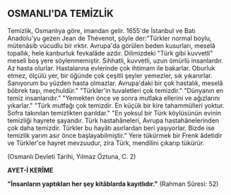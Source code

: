 ## OSMANLI'DA TEMİZLİK

Temizlik, Osmanlıya göre, imandan gelir. 1655'de İs­tanbul ve Batı Anadolu'yu gezen Jean de Thévenot, şöyle der:"Türkler normal boylu, mütenâsib vücudlu bir ırktır. Avrupa'da görülen beden kusurları, meselâ topallık, hele kanburluk fevkalâde azdır. Dilimizdeki "Türk gibi kuvvetli" meseli boş yere söylenmemiştir. Sıhhatli, kuvvetli, uzun ömürlü insanlardır. Az hasta olurlar. Hastalarına evlerinde çok ihtimam ile bakarlar. Oburluk etmez, ölçülü yer, bir öğünde çok çeşitli şeyler yemezler, sık yıkanırlar. Sanıyorum bu yüzden hasta olmazlar. Avrupa'daki bir çok hastalık, meselâ böbrek taşı, meçhuldür." "Türkler'in tuvaletleri çok temizdir." "Dünyanın en temiz insanlarıdır." "Yemekten önce ve sonra mutlaka ellerini ve ağızlarını yıkarlar." "Türk mutfağı çok temizdir. En küçük bir kire tahammülleri yoktur. Sofra takınılan temizlikten parıldar." "En yok­sul bir Türk köylüsünün evinin temizliği hayrete şayandır. Türk hastahâneleri, Avrupa hastahânelerinden çok daha temizdir. Türkler bu hayâtı asırlardan be­ri yaşıyorlar. Bizde ise temizlik yarım asır önce başlayabilmiştir." Yere tükürmek bir Frenk âdetidir ve Türkler'ce hayret mevzuudur, zira Türk, mendilini çıkarıp tükürür.

(Osmanlı Devleti Tarihi, Yılmaz Öztuna, C. 2)

**AYET-İ KERÎME**

**"İnsanların yaptıkları her şey kitâblarda kayıtlıdır."** (Rahman Sûresi: 52)
